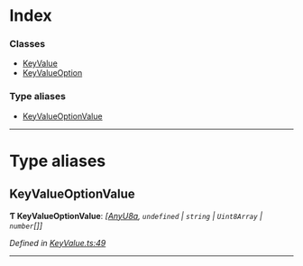 

# Index

### Classes

* [KeyValue](../classes/_keyvalue_.keyvalue.md)
* [KeyValueOption](../classes/_keyvalue_.keyvalueoption.md)

### Type aliases

* [KeyValueOptionValue](_keyvalue_.md#keyvalueoptionvalue)

---

# Type aliases

<a id="keyvalueoptionvalue"></a>

##  KeyValueOptionValue

**Ƭ KeyValueOptionValue**: *[[AnyU8a](_types_.md#anyu8a),  `undefined` &#124; `string` &#124; `Uint8Array` &#124; `number`[]]*

*Defined in [KeyValue.ts:49](https://github.com/polkadot-js/api/blob/3c8b3d3/packages/types/src/KeyValue.ts#L49)*

___


